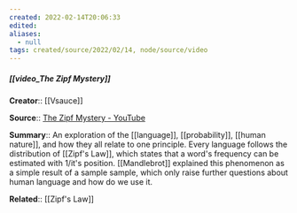 ```yaml
---
created: 2022-02-14T20:06:33 
edited: 
aliases:
  - null
tags: created/source/2022/02/14, node/source/video
---
```


##### [[video_The Zipf Mystery]]

**Creator**:: [[Vsauce]]
 
**Source**:: [The Zipf Mystery - YouTube](https://www.youtube.com/watch?v=fCn8zs912OE)

**Summary**:: An exploration of the [[language]], [[probability]], [[human nature]], and how they all relate to one principle. Every language follows the distribution of [[Zipf's Law]], which states that a word's frequency can be estimated with 1/it's position. [[Mandlebrot]] explained this phenomenon as a simple result of a sample sample, which only raise further questions about human language and how do we use it.

**Related**:: [[Zipf's Law]]
